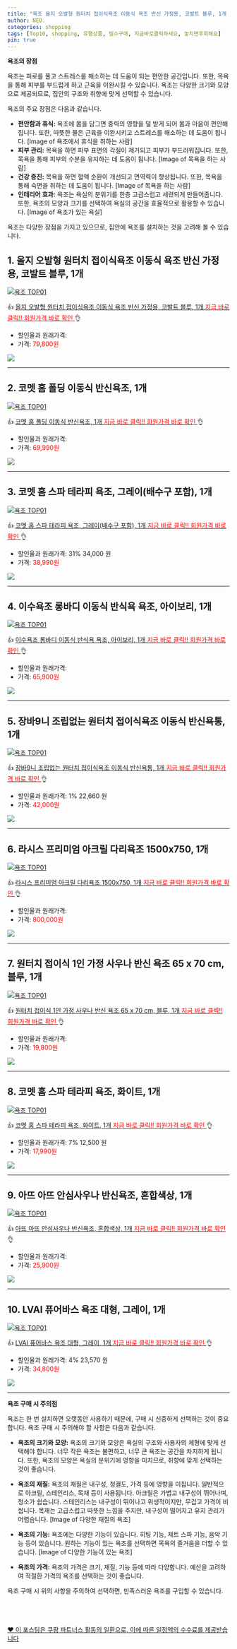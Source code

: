 ```yaml
---
title: "욕조 올지 오발형 원터치 접이식욕조 이동식 욕조 반신 가정용, 코발트 블루, 1개 필수 필요 추천 제품 비교 최저 가격 비교 장점 구매가이드"
author: NEO.
categories: shopping
tags: [Top10, shopping, 유행상품, 필수구매, 지금바로클릭하세요, 놓치면후회해요]
pin: true
---
```

**욕조의 장점**

욕조는 피로를 풀고 스트레스를 해소하는 데 도움이 되는 편안한 공간입니다. 또한, 목욕을 통해 피부를 부드럽게 하고 근육을 이완시킬 수 있습니다. 욕조는 다양한 크기와 모양으로 제공되므로, 집안의 구조와 취향에 맞게 선택할 수 있습니다.

욕조의 주요 장점은 다음과 같습니다.

* **편안함과 휴식:** 욕조에 몸을 담그면 중력의 영향을 덜 받게 되어 몸과 마음이 편안해집니다. 또한, 따뜻한 물은 근육을 이완시키고 스트레스를 해소하는 데 도움이 됩니다.
[Image of 욕조에서 휴식을 취하는 사람]
* **피부 관리:** 목욕을 하면 피부 표면의 각질이 제거되고 피부가 부드러워집니다. 또한, 목욕을 통해 피부의 수분을 유지하는 데 도움이 됩니다.
[Image of 목욕을 하는 사람]
* **건강 증진:** 목욕을 하면 혈액 순환이 개선되고 면역력이 향상됩니다. 또한, 목욕을 통해 숙면을 취하는 데 도움이 됩니다.
[Image of 목욕을 하는 사람]
* **인테리어 효과:** 욕조는 욕실의 분위기를 한층 고급스럽고 세련되게 만들어줍니다. 또한, 욕조의 모양과 크기를 선택하여 욕실의 공간을 효율적으로 활용할 수 있습니다.
[Image of 욕조가 있는 욕실]

욕조는 다양한 장점을 가지고 있으므로, 집안에 욕조를 설치하는 것을 고려해 볼 수 있습니다.

   

## 1. 올지 오발형 원터치 접이식욕조 이동식 욕조 반신 가정용, 코발트 블루, 1개

[![욕조 TOP01](https://thumbnail8.coupangcdn.com/thumbnails/remote/490x490ex/image/vendor_inventory/a055/aded1bb69f3efe86acee89e3b37751035d72dd0acc31d43f62884fb89109.jpg)](https://link.coupang.com/re/AFFSDP?lptag=AF3617701&subid=GithubCoopas&pageKey=7343120779&traceid=V0-153&itemId=18878595964&vendorItemId=86007119070)


👍 [올지 오발형 원터치 접이식욕조 이동식 욕조 반신 가정용, 코발트 블루, 1개 <font color=red> 지금 바로 클릭!! 회원가격 바로 확인 </font> ](https://link.coupang.com/re/AFFSDP?lptag=AF3617701&subid=GithubCoopas&pageKey=7343120779&traceid=V0-153&itemId=18878595964&vendorItemId=86007119070) 👌 


- 할인율과 원래가격: 
- 가격: <span style='color:red'>79,800원</span>

[![](/discount_price.png)](https://link.coupang.com/re/AFFSDP?lptag=AF3617701&subid=GithubCoopas&pageKey=7343120779&traceid=V0-153&itemId=18878595964&vendorItemId=86007119070)

---


   

## 2. 코멧 홈 폴딩 이동식 반신욕조, 1개

[![욕조 TOP01](https://thumbnail9.coupangcdn.com/thumbnails/remote/490x490ex/image/retail/images/1275507485261117-eaaf0592-586b-4bb2-a673-02a08982d15e.jpg)](https://link.coupang.com/re/AFFSDP?lptag=AF3617701&subid=GithubCoopas&pageKey=5587853126&traceid=V0-153&itemId=8951629254&vendorItemId=76238147417)


👍 [코멧 홈 폴딩 이동식 반신욕조, 1개 <font color=red> 지금 바로 클릭!! 회원가격 바로 확인 </font> ](https://link.coupang.com/re/AFFSDP?lptag=AF3617701&subid=GithubCoopas&pageKey=5587853126&traceid=V0-153&itemId=8951629254&vendorItemId=76238147417) 👌 


- 할인율과 원래가격: 
- 가격: <span style='color:red'>69,990원</span>

[![](/discount_price.png)](https://link.coupang.com/re/AFFSDP?lptag=AF3617701&subid=GithubCoopas&pageKey=5587853126&traceid=V0-153&itemId=8951629254&vendorItemId=76238147417)

---


   

## 3. 코멧 홈 스파 테라피 욕조, 그레이(배수구 포함), 1개

[![욕조 TOP01](https://thumbnail9.coupangcdn.com/thumbnails/remote/490x490ex/image/retail/images/131631521269428-2b4372f2-a2c7-4566-9bae-0ca1f53297e5.jpg)](https://link.coupang.com/re/AFFSDP?lptag=AF3617701&subid=GithubCoopas&pageKey=1621171904&traceid=V0-153&itemId=2766348313&vendorItemId=70756210156)


👍 [코멧 홈 스파 테라피 욕조, 그레이(배수구 포함), 1개 <font color=red> 지금 바로 클릭!! 회원가격 바로 확인 </font> ](https://link.coupang.com/re/AFFSDP?lptag=AF3617701&subid=GithubCoopas&pageKey=1621171904&traceid=V0-153&itemId=2766348313&vendorItemId=70756210156) 👌 


- 할인율과 원래가격: 31%  34,000   원
- 가격: <span style='color:red'>38,990원</span>

[![](/discount_price.png)](https://link.coupang.com/re/AFFSDP?lptag=AF3617701&subid=GithubCoopas&pageKey=1621171904&traceid=V0-153&itemId=2766348313&vendorItemId=70756210156)

---


   

## 4. 이수욕조 롱바디 이동식 반식욕 욕조, 아이보리, 1개

[![욕조 TOP01](https://thumbnail9.coupangcdn.com/thumbnails/remote/490x490ex/image/vendor_inventory/2e39/52f1507f1445b6d2b8de3f3fa973f84b8d2964445378e67cc29de70eaa6e.jpg)](https://link.coupang.com/re/AFFSDP?lptag=AF3617701&subid=GithubCoopas&pageKey=6238253524&traceid=V0-153&itemId=12576172210&vendorItemId=79844217959)


👍 [이수욕조 롱바디 이동식 반식욕 욕조, 아이보리, 1개 <font color=red> 지금 바로 클릭!! 회원가격 바로 확인 </font> ](https://link.coupang.com/re/AFFSDP?lptag=AF3617701&subid=GithubCoopas&pageKey=6238253524&traceid=V0-153&itemId=12576172210&vendorItemId=79844217959) 👌 


- 할인율과 원래가격: 
- 가격: <span style='color:red'>65,900원</span>

[![](/discount_price.png)](https://link.coupang.com/re/AFFSDP?lptag=AF3617701&subid=GithubCoopas&pageKey=6238253524&traceid=V0-153&itemId=12576172210&vendorItemId=79844217959)

---


   

## 5. 장바9니 조립없는 원터치 접이식욕조 이동식 반신욕통, 1개

[![욕조 TOP01](https://thumbnail7.coupangcdn.com/thumbnails/remote/490x490ex/image/vendor_inventory/f9dd/474f411a71fc2dbed8d8a5a21c8fb1ba5bf480dd9a8feced3618c79b398d.jpg)](https://link.coupang.com/re/AFFSDP?lptag=AF3617701&subid=GithubCoopas&pageKey=7706335714&traceid=V0-153&itemId=20645864267&vendorItemId=87719309390)


👍 [장바9니 조립없는 원터치 접이식욕조 이동식 반신욕통, 1개 <font color=red> 지금 바로 클릭!! 회원가격 바로 확인 </font> ](https://link.coupang.com/re/AFFSDP?lptag=AF3617701&subid=GithubCoopas&pageKey=7706335714&traceid=V0-153&itemId=20645864267&vendorItemId=87719309390) 👌 


- 할인율과 원래가격: 1%  22,660   원
- 가격: <span style='color:red'>42,000원</span>

[![](/discount_price.png)](https://link.coupang.com/re/AFFSDP?lptag=AF3617701&subid=GithubCoopas&pageKey=7706335714&traceid=V0-153&itemId=20645864267&vendorItemId=87719309390)

---


   

## 6. 라시스 프리미엄 아크릴 다리욕조 1500x750, 1개

[![욕조 TOP01](https://thumbnail6.coupangcdn.com/thumbnails/remote/490x490ex/image/vendor_inventory/56af/0574a13dbee284be62ea4696c72e034ecaec10dd6d8c6ba96e7d806dfcf6.jpg)](https://link.coupang.com/re/AFFSDP?lptag=AF3617701&subid=GithubCoopas&pageKey=7154212168&traceid=V0-153&itemId=17992482070&vendorItemId=85149001729)


👍 [라시스 프리미엄 아크릴 다리욕조 1500x750, 1개 <font color=red> 지금 바로 클릭!! 회원가격 바로 확인 </font> ](https://link.coupang.com/re/AFFSDP?lptag=AF3617701&subid=GithubCoopas&pageKey=7154212168&traceid=V0-153&itemId=17992482070&vendorItemId=85149001729) 👌 


- 할인율과 원래가격: 
- 가격: <span style='color:red'>800,000원</span>

[![](/discount_price.png)](https://link.coupang.com/re/AFFSDP?lptag=AF3617701&subid=GithubCoopas&pageKey=7154212168&traceid=V0-153&itemId=17992482070&vendorItemId=85149001729)

---


   

## 7. 원터치 접이식 1인 가정 사우나 반신 욕조 65 x 70 cm, 블루, 1개

[![욕조 TOP01](https://thumbnail9.coupangcdn.com/thumbnails/remote/490x490ex/image/vendor_inventory/2038/6b5c091a26b7a3a1fd89fdfd3cf08e59bd01f96bed1b8080cca5cb30d459.jpg)](https://link.coupang.com/re/AFFSDP?lptag=AF3617701&subid=GithubCoopas&pageKey=6928421588&traceid=V0-153&itemId=16756693237&vendorItemId=86339408512)


👍 [원터치 접이식 1인 가정 사우나 반신 욕조 65 x 70 cm, 블루, 1개 <font color=red> 지금 바로 클릭!! 회원가격 바로 확인 </font> ](https://link.coupang.com/re/AFFSDP?lptag=AF3617701&subid=GithubCoopas&pageKey=6928421588&traceid=V0-153&itemId=16756693237&vendorItemId=86339408512) 👌 


- 할인율과 원래가격: 
- 가격: <span style='color:red'>19,800원</span>

[![](/discount_price.png)](https://link.coupang.com/re/AFFSDP?lptag=AF3617701&subid=GithubCoopas&pageKey=6928421588&traceid=V0-153&itemId=16756693237&vendorItemId=86339408512)

---


   

## 8. 코멧 홈 스파 테라피 욕조, 화이트, 1개

[![욕조 TOP01](https://thumbnail7.coupangcdn.com/thumbnails/remote/490x490ex/image/retail/images/85115476367850-ea359571-7de1-4b06-9e82-be78f6b22ac7.jpg)](https://link.coupang.com/re/AFFSDP?lptag=AF3617701&subid=GithubCoopas&pageKey=7572673431&traceid=V0-153&itemId=8951628880&vendorItemId=76238147163)


👍 [코멧 홈 스파 테라피 욕조, 화이트, 1개 <font color=red> 지금 바로 클릭!! 회원가격 바로 확인 </font> ](https://link.coupang.com/re/AFFSDP?lptag=AF3617701&subid=GithubCoopas&pageKey=7572673431&traceid=V0-153&itemId=8951628880&vendorItemId=76238147163) 👌 


- 할인율과 원래가격: 7%  12,500   원
- 가격: <span style='color:red'>17,990원</span>

[![](/discount_price.png)](https://link.coupang.com/re/AFFSDP?lptag=AF3617701&subid=GithubCoopas&pageKey=7572673431&traceid=V0-153&itemId=8951628880&vendorItemId=76238147163)

---


   

## 9. 아뜨 아뜨 안심사우나 반신욕조, 혼합색상, 1개

[![욕조 TOP01](https://thumbnail10.coupangcdn.com/thumbnails/remote/490x490ex/image/rs_quotation_api/2doz5bnn/dec8f6896e62471f9381880118199c2e.jpg)](https://link.coupang.com/re/AFFSDP?lptag=AF3617701&subid=GithubCoopas&pageKey=5625406016&traceid=V0-153&itemId=9132383467&vendorItemId=77763737861)


👍 [아뜨 아뜨 안심사우나 반신욕조, 혼합색상, 1개 <font color=red> 지금 바로 클릭!! 회원가격 바로 확인 </font> ](https://link.coupang.com/re/AFFSDP?lptag=AF3617701&subid=GithubCoopas&pageKey=5625406016&traceid=V0-153&itemId=9132383467&vendorItemId=77763737861) 👌 


- 할인율과 원래가격: 
- 가격: <span style='color:red'>25,900원</span>

[![](/discount_price.png)](https://link.coupang.com/re/AFFSDP?lptag=AF3617701&subid=GithubCoopas&pageKey=5625406016&traceid=V0-153&itemId=9132383467&vendorItemId=77763737861)

---


   

## 10. LVAI 퓨어바스 욕조 대형, 그레이, 1개

[![욕조 TOP01](https://thumbnail9.coupangcdn.com/thumbnails/remote/490x490ex/image/vendor_inventory/6955/0aff6cf09c4b0b54af943711617a96202d3a54b2d5910fdbd427b8f49878.jpg)](https://link.coupang.com/re/AFFSDP?lptag=AF3617701&subid=GithubCoopas&pageKey=7660853611&traceid=V0-153&itemId=20409465134&vendorItemId=87369500990)


👍 [LVAI 퓨어바스 욕조 대형, 그레이, 1개 <font color=red> 지금 바로 클릭!! 회원가격 바로 확인 </font> ](https://link.coupang.com/re/AFFSDP?lptag=AF3617701&subid=GithubCoopas&pageKey=7660853611&traceid=V0-153&itemId=20409465134&vendorItemId=87369500990) 👌 


- 할인율과 원래가격: 4%  23,570   원
- 가격: <span style='color:red'>34,800원</span>

[![](/discount_price.png)](https://link.coupang.com/re/AFFSDP?lptag=AF3617701&subid=GithubCoopas&pageKey=7660853611&traceid=V0-153&itemId=20409465134&vendorItemId=87369500990)

---
**욕조 구매 시 주의점**

욕조는 한 번 설치하면 오랫동안 사용하기 때문에, 구매 시 신중하게 선택하는 것이 중요합니다. 욕조 구매 시 주의해야 할 사항은 다음과 같습니다.

* **욕조의 크기와 모양:** 욕조의 크기와 모양은 욕실의 구조와 사용자의 체형에 맞게 선택해야 합니다. 너무 작은 욕조는 불편하고, 너무 큰 욕조는 공간을 차지하게 됩니다. 또한, 욕조의 모양은 욕실의 분위기에 영향을 미치므로, 취향에 맞게 선택하는 것이 좋습니다.

* **욕조의 재질:** 욕조의 재질은 내구성, 청결도, 가격 등에 영향을 미칩니다. 일반적으로 아크릴, 스테인리스, 목재 등이 사용됩니다. 아크릴은 가볍고 내구성이 뛰어나며, 청소가 쉽습니다. 스테인리스는 내구성이 뛰어나고 위생적이지만, 무겁고 가격이 비쌉니다. 목재는 고급스럽고 따뜻한 느낌을 주지만, 내구성이 떨어지고 유지 관리가 어렵습니다.
[Image of 다양한 재질의 욕조]
* **욕조의 기능:** 욕조에는 다양한 기능이 있습니다. 히팅 기능, 제트 스파 기능, 음악 기능 등이 있습니다. 원하는 기능이 있는 욕조를 선택하면 목욕의 즐거움을 더할 수 있습니다.
[Image of 다양한 기능이 있는 욕조]
* **욕조의 가격:** 욕조의 가격은 크기, 재질, 기능 등에 따라 다양합니다. 예산을 고려하여 적절한 가격의 욕조를 선택하는 것이 좋습니다.

욕조 구매 시 위의 사항을 주의하여 선택하면, 만족스러운 욕조를 구입할 수 있습니다.<br><br><br><br><br> [ ❤  이 포스팅은 쿠팡 파트너스 활동의 일환으로, 이에 따른 일정액의 수수료를 제공받습니다](https://link.coupang.com/a/bcEFyh)